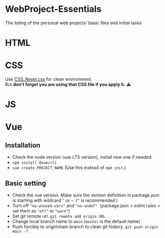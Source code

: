 # WebProject-Essentials
The listing of the personal web projects' basic files and initial tasks

# HTML

# CSS
Use [CSS_Reset.css](./CSS_Reset.css) for clean environment.\
But **don't forget you are using that CSS file if you apply it.** ⚠️

# JS

# Vue
## Installation
- Check the node version (use LTS version), install new one if needed.
- `npm install @vue/cli`
- `vue create PROJECT_NAME` (Use this instead of `npm init`.)

## Basic setting
- Check the vue version. Make sure the version definition in package.json is starting with wildcard `^` or `~`. (`^` is recommended.)
- Turn off `"no-unused-vars"` and `"no-undef"`. (package.json > eslint rules > set them as `"off"` or `"warn"`)
- Set git remote url. `git remote add origin URL`
- Change local branch name to `main` (`master` is the default name)
- Push forcibly to origin\main branch to clean git history. `git push origin main -f`
